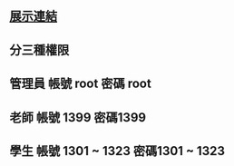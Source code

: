 [展示連結](https://wda.mackliu.com/s1120201/hw/)
---
分三種權限
-----
管理員 帳號 root 密碼 root
----
老師 帳號 1399 密碼1399
----
學生 帳號 1301 ~ 1323 密碼1301 ~ 1323
----
